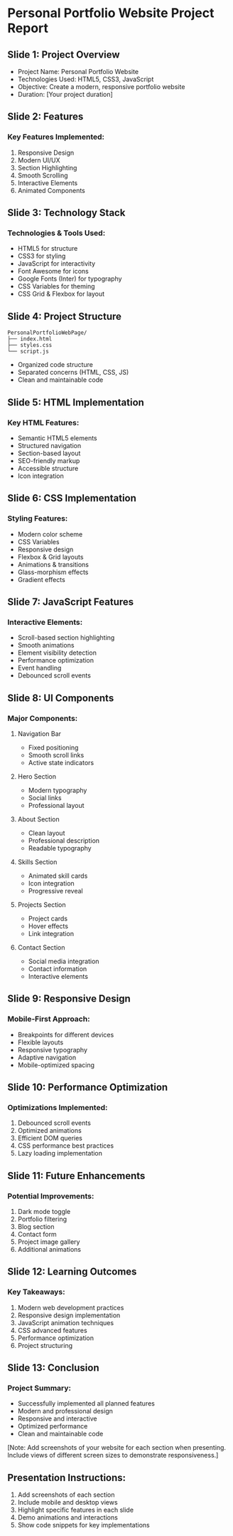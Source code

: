 # Personal Portfolio Website Project Report

## Slide 1: Project Overview
- Project Name: Personal Portfolio Website
- Technologies Used: HTML5, CSS3, JavaScript
- Objective: Create a modern, responsive portfolio website
- Duration: [Your project duration]

## Slide 2: Features
### Key Features Implemented:
1. Responsive Design
2. Modern UI/UX
3. Section Highlighting
4. Smooth Scrolling
5. Interactive Elements
6. Animated Components

## Slide 3: Technology Stack
### Technologies & Tools Used:
- HTML5 for structure
- CSS3 for styling
- JavaScript for interactivity
- Font Awesome for icons
- Google Fonts (Inter) for typography
- CSS Variables for theming
- CSS Grid & Flexbox for layout

## Slide 4: Project Structure
```
PersonalPortfolioWebPage/
├── index.html
├── styles.css
└── script.js
```
- Organized code structure
- Separated concerns (HTML, CSS, JS)
- Clean and maintainable code

## Slide 5: HTML Implementation
### Key HTML Features:
- Semantic HTML5 elements
- Structured navigation
- Section-based layout
- SEO-friendly markup
- Accessible structure
- Icon integration

## Slide 6: CSS Implementation
### Styling Features:
- Modern color scheme
- CSS Variables
- Responsive design
- Flexbox & Grid layouts
- Animations & transitions
- Glass-morphism effects
- Gradient effects

## Slide 7: JavaScript Features
### Interactive Elements:
- Scroll-based section highlighting
- Smooth animations
- Element visibility detection
- Performance optimization
- Event handling
- Debounced scroll events

## Slide 8: UI Components
### Major Components:
1. Navigation Bar
   - Fixed positioning
   - Smooth scroll links
   - Active state indicators

2. Hero Section
   - Modern typography
   - Social links
   - Professional layout

3. About Section
   - Clean layout
   - Professional description
   - Readable typography

4. Skills Section
   - Animated skill cards
   - Icon integration
   - Progressive reveal

5. Projects Section
   - Project cards
   - Hover effects
   - Link integration

6. Contact Section
   - Social media integration
   - Contact information
   - Interactive elements

## Slide 9: Responsive Design
### Mobile-First Approach:
- Breakpoints for different devices
- Flexible layouts
- Responsive typography
- Adaptive navigation
- Mobile-optimized spacing

## Slide 10: Performance Optimization
### Optimizations Implemented:
1. Debounced scroll events
2. Optimized animations
3. Efficient DOM queries
4. CSS performance best practices
5. Lazy loading implementation

## Slide 11: Future Enhancements
### Potential Improvements:
1. Dark mode toggle
2. Portfolio filtering
3. Blog section
4. Contact form
5. Project image gallery
6. Additional animations

## Slide 12: Learning Outcomes
### Key Takeaways:
1. Modern web development practices
2. Responsive design implementation
3. JavaScript animation techniques
4. CSS advanced features
5. Performance optimization
6. Project structuring

## Slide 13: Conclusion
### Project Summary:
- Successfully implemented all planned features
- Modern and professional design
- Responsive and interactive
- Optimized performance
- Clean and maintainable code

[Note: Add screenshots of your website for each section when presenting. Include views of different screen sizes to demonstrate responsiveness.]

## Presentation Instructions:
1. Add screenshots of each section
2. Include mobile and desktop views
3. Highlight specific features in each slide
4. Demo animations and interactions
5. Show code snippets for key implementations
